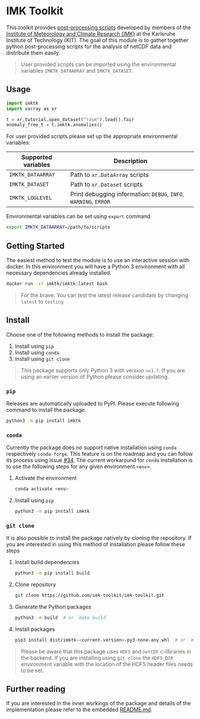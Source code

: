 # IMK Toolkit

This toolkit provides [post-processing scripts](/imktk) developed by members of the
[Institute of Meteorology and Climate Research (IMK)](https://dev.to/epassaro/keep-your-research-reproducible-with-conda-pack-and-github-actions-339n)
at the Karlsruhe Institute of Technology (KIT). The goal of this module is to
gather together python post-processing scripts for the analysis of netCDF data
and distribute them easily.

> User provided scripts can be imported using the environmental variables `IMKTK_DATAARRAY` and `IMKTK_DATASET`.

## Usage

```python
import imktk
import xarray as xr

t = xr.tutorial.open_dataset("rasm").load().Tair
anomaly_free_t = t.imktk.anomalies()
```

For user provided scripts please set up the appropriate environmental variables:

| Supported variables | Description |
|---|---|
|`IMKTK_DATAARRAY`| Path to `xr.DataArray` scripts |
|`IMKTK_DATASET`| Path to `xr.Dataset` scripts |
|`IMKTK_LOGLEVEL`| Print debugging information: `DEBUG`, `INFO`, `WARNING`, `ERROR` |

Environmental variables can be set using `export` command

```bash
export IMKTK_DATAARRAY=/path/to/scripts
```

## Getting Started

The easiest method to test the module is to use an interactive session with docker.
In this environment you will have a Python 3 environment with all necessary dependencies already installed.

```bash
docker run -it imktk/imktk:latest bash
```

> For the brave: You can test the latest release candidate by changing `latest` to `testing`

## Install

Choose one of the following methods to install the package:

1. Install using `pip`
2. Install using `conda`
3. Install using `git clone`

> This package supports only Python 3 with version `>=3.7`. If you are using
> an earlier version of Python please consider updating.

### `pip`

Releases are automatically uploaded to PyPI. Please execute following command
to install the package.

```bash
python3 -m pip install imktk
```

### `conda`

Currently the package does no support native installation using `conda`
respectively `conda-forge`. This feature is on the roadmap and you can follow
its process using issue [#34](https://github.com/imk-toolkit/imk-toolkit/issues/34).
The current workaround for `conda` installation is to use the following steps
for any given environment `<env>`.

1. Activate the environment

    ```bash
    conda activate <env>
    ```

2. Install using `pip`

    ```bash
    python3 -m pip install imktk
    ```

### `git clone`

It is also possible to install the package natively by cloning the repository.
If you are interested in using this method of installation please follow
these steps

1. Install build dependencies

    ```bash
    python3 -m pip install build
    ```

2. Clone repository

    ```bash
    git clone https://github.com/imk-toolkit/imk-toolkit.git
    ```

3. Generate the Python packages

    ```bash
    python3 -m build  # or `make build`
    ```

4. Install packages

    ```bash
    pip3 install dist/imktk-<current.version>-py3-none-any.whl  # or `make install`
    ```

> Please be aware that this package uses `HDF5` and `netCDF` c-libraries in the
> backend. If you are installing using `git clone` the `HDF5_DIR` environment
> variable with the location of the HDF5 header files needs to be set.

## Further reading

If you are interested in the inner workings of the package and details of the
implementation please refer to the embedded [README.md](/imktk/README.md).
